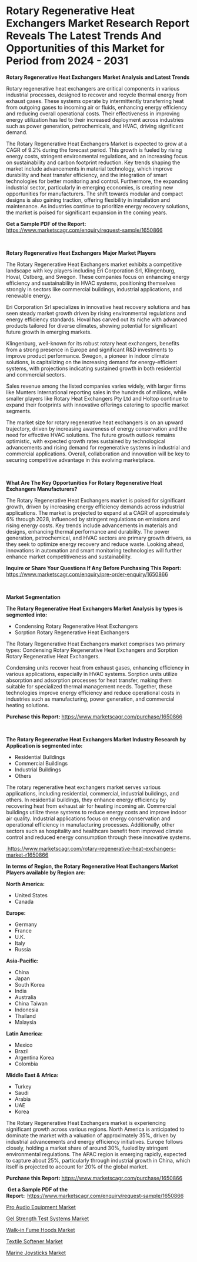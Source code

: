 <p><h1>Rotary Regenerative Heat Exchangers Market Research Report Reveals The Latest Trends And Opportunities of this Market for Period from 2024 - 2031</h1></p><p><strong>Rotary Regenerative Heat Exchangers Market Analysis and Latest Trends</strong></p>
<p><p>Rotary regenerative heat exchangers are critical components in various industrial processes, designed to recover and recycle thermal energy from exhaust gases. These systems operate by intermittently transferring heat from outgoing gases to incoming air or fluids, enhancing energy efficiency and reducing overall operational costs. Their effectiveness in improving energy utilization has led to their increased deployment across industries such as power generation, petrochemicals, and HVAC, driving significant demand. </p><p>The Rotary Regenerative Heat Exchangers Market is expected to grow at a CAGR of 9.2% during the forecast period. This growth is fueled by rising energy costs, stringent environmental regulations, and an increasing focus on sustainability and carbon footprint reduction. Key trends shaping the market include advancements in material technology, which improve durability and heat transfer efficiency, and the integration of smart technologies for better monitoring and control. Furthermore, the expanding industrial sector, particularly in emerging economies, is creating new opportunities for manufacturers. The shift towards modular and compact designs is also gaining traction, offering flexibility in installation and maintenance. As industries continue to prioritize energy recovery solutions, the market is poised for significant expansion in the coming years.</p></p>
<p><strong>Get a Sample PDF of the Report:&nbsp;</strong> <a href="https://www.marketscagr.com/enquiry/request-sample/1650866?utm_campaign=1286&utm_medium=2&utm_source=Github&utm_content=ia&utm_term=03102024&utm_id=rotary-regenerative-heat-exchangers">https://www.marketscagr.com/enquiry/request-sample/1650866</a></p>
<p>&nbsp;</p>
<p><strong>Rotary Regenerative Heat Exchangers Major Market Players</strong></p>
<p><p>The Rotary Regenerative Heat Exchangers market exhibits a competitive landscape with key players including Eri Corporation Srl, Klingenburg, Hoval, Ostberg, and Swegon. These companies focus on enhancing energy efficiency and sustainability in HVAC systems, positioning themselves strongly in sectors like commercial buildings, industrial applications, and renewable energy.</p><p>Eri Corporation Srl specializes in innovative heat recovery solutions and has seen steady market growth driven by rising environmental regulations and energy efficiency standards. Hoval has carved out its niche with advanced products tailored for diverse climates, showing potential for significant future growth in emerging markets.</p><p>Klingenburg, well-known for its robust rotary heat exchangers, benefits from a strong presence in Europe and significant R&D investments to improve product performance. Swegon, a pioneer in indoor climate solutions, is capitalizing on the increasing demand for energy-efficient systems, with projections indicating sustained growth in both residential and commercial sectors.</p><p>Sales revenue among the listed companies varies widely, with larger firms like Munters International reporting sales in the hundreds of millions, while smaller players like Rotary Heat Exchangers Pty Ltd and Holtop continue to expand their footprints with innovative offerings catering to specific market segments.</p><p>The market size for rotary regenerative heat exchangers is on an upward trajectory, driven by increasing awareness of energy conservation and the need for effective HVAC solutions. The future growth outlook remains optimistic, with expected growth rates sustained by technological advancements and rising demand for regenerative systems in industrial and commercial applications. Overall, collaboration and innovation will be key to securing competitive advantage in this evolving marketplace.</p></p>
<p>&nbsp;</p>
<p><strong>What Are The Key Opportunities For Rotary Regenerative Heat Exchangers Manufacturers?</strong></p>
<p><p>The Rotary Regenerative Heat Exchangers market is poised for significant growth, driven by increasing energy efficiency demands across industrial applications. The market is projected to expand at a CAGR of approximately 6% through 2028, influenced by stringent regulations on emissions and rising energy costs. Key trends include advancements in materials and designs, enhancing thermal performance and durability. The power generation, petrochemical, and HVAC sectors are primary growth drivers, as they seek to optimize energy recovery and reduce waste. Looking ahead, innovations in automation and smart monitoring technologies will further enhance market competitiveness and sustainability.</p></p>
<p><strong>Inquire or Share Your Questions If Any Before Purchasing This Report:</strong> <a href="https://www.marketscagr.com/enquiry/pre-order-enquiry/1650866?utm_campaign=1286&utm_medium=2&utm_source=Github&utm_content=ia&utm_term=03102024&utm_id=rotary-regenerative-heat-exchangers">https://www.marketscagr.com/enquiry/pre-order-enquiry/1650866</a></p>
<p>&nbsp;</p>
<p><strong>Market Segmentation</strong></p>
<p><strong>The Rotary Regenerative Heat Exchangers Market Analysis by types is segmented into:</strong></p>
<p><ul><li>Condensing Rotary Regenerative Heat Exchangers</li><li>Sorption Rotary Regenerative Heat Exchangers</li></ul></p>
<p><p>The Rotary Regenerative Heat Exchangers market comprises two primary types: Condensing Rotary Regenerative Heat Exchangers and Sorption Rotary Regenerative Heat Exchangers. </p><p>Condensing units recover heat from exhaust gases, enhancing efficiency in various applications, especially in HVAC systems. Sorption units utilize absorption and adsorption processes for heat transfer, making them suitable for specialized thermal management needs. Together, these technologies improve energy efficiency and reduce operational costs in industries such as manufacturing, power generation, and commercial heating solutions.</p></p>
<p><strong>Purchase this Report:&nbsp;</strong><a href="https://www.marketscagr.com/purchase/1650866?utm_campaign=1286&utm_medium=2&utm_source=Github&utm_content=ia&utm_term=03102024&utm_id=rotary-regenerative-heat-exchangers">https://www.marketscagr.com/purchase/1650866</a></p>
<p>&nbsp;</p>
<p><strong>The Rotary Regenerative Heat Exchangers Market Industry Research by Application is segmented into:</strong></p>
<p><ul><li>Residential Buildings</li><li>Commercial Buildings</li><li>Industrial Buildings</li><li>Others</li></ul></p>
<p><p>The rotary regenerative heat exchangers market serves various applications, including residential, commercial, industrial buildings, and others. In residential buildings, they enhance energy efficiency by recovering heat from exhaust air for heating incoming air. Commercial buildings utilize these systems to reduce energy costs and improve indoor air quality. Industrial applications focus on energy conservation and operational efficiency in manufacturing processes. Additionally, other sectors such as hospitality and healthcare benefit from improved climate control and reduced energy consumption through these innovative systems.</p></p>
<p><a href="https://www.marketscagr.com/rotary-regenerative-heat-exchangers-market-r1650866?utm_campaign=1286&utm_medium=2&utm_source=Github&utm_content=ia&utm_term=03102024&utm_id=rotary-regenerative-heat-exchangers">&nbsp;https://www.marketscagr.com/rotary-regenerative-heat-exchangers-market-r1650866</a></p>
<p><strong>In terms of Region, the Rotary Regenerative Heat Exchangers Market Players available by Region are:</strong></p>
<p>
    <p> <strong> North America: </strong>
        <ul>
            <li>United States</li>
            <li>Canada</li>
        </ul>
        </p> 
    <p> <strong> Europe: </strong>
        <ul>
            <li>Germany</li>
            <li>France</li>
            <li>U.K.</li>
            <li>Italy</li>
            <li>Russia</li>
        </ul>
        </p> 
    <p> <strong> Asia-Pacific: </strong>
        <ul>
            <li>China</li>
            <li>Japan</li>
            <li>South Korea</li>
            <li>India</li>
            <li>Australia</li>
            <li>China Taiwan</li>
            <li>Indonesia</li>
            <li>Thailand</li>
            <li>Malaysia</li>
        </ul>
        </p> 
    <p> <strong> Latin America: </strong>
        <ul>
            <li>Mexico</li>
            <li>Brazil</li>
            <li>Argentina Korea</li>
            <li>Colombia</li>
        </ul>
        </p> 
    <p> <strong> Middle East & Africa: </strong>
        <ul>
            <li>Turkey</li>
            <li>Saudi</li>
            <li>Arabia</li>
            <li>UAE</li>
            <li>Korea</li>
        </ul>
    </p>
    </p>
<p><p>The Rotary Regenerative Heat Exchangers market is experiencing significant growth across various regions. North America is anticipated to dominate the market with a valuation of approximately 35%, driven by industrial advancements and energy efficiency initiatives. Europe follows closely, holding a market share of around 30%, fueled by stringent environmental regulations. The APAC region is emerging rapidly, expected to capture about 25%, particularly through industrial growth in China, which itself is projected to account for 20% of the global market.</p></p>
<p><strong>Purchase this Report: </strong><a href="https://www.marketscagr.com/purchase/1650866?utm_campaign=1286&utm_medium=2&utm_source=Github&utm_content=ia&utm_term=03102024&utm_id=rotary-regenerative-heat-exchangers">https://www.marketscagr.com/purchase/1650866</a></p>
<p>&nbsp;<strong>Get a Sample PDF of the Report:&nbsp;&nbsp;</strong><a href="https://www.marketscagr.com/enquiry/request-sample/1650866?utm_campaign=1286&utm_medium=2&utm_source=Github&utm_content=ia&utm_term=03102024&utm_id=rotary-regenerative-heat-exchangers">https://www.marketscagr.com/enquiry/request-sample/1650866</a></p>
<p><strong></strong></p>
<p><p><a href="https://www.linkedin.com/pulse/global-pro-audio-equipment-market-opportunities-forecast-period-8oirc?utm_campaign=1286&utm_medium=2&utm_source=Github&utm_content=ia&utm_term=03102024&utm_id=rotary-regenerative-heat-exchangers">Pro Audio Equipment Market</a></p><p><a href="https://issuu.com/reportprime-2/docs/gel-strength-test-systems-market-si_02c2190a23a831?utm_campaign=1286&utm_medium=2&utm_source=Github&utm_content=ia&utm_term=03102024&utm_id=rotary-regenerative-heat-exchangers">Gel Strength Test Systems Market</a></p><p><a href="https://issuu.com/reportprime-2/docs/walk-in-fume-hoods-market-size-2030_1bf093ab390210?utm_campaign=1286&utm_medium=2&utm_source=Github&utm_content=ia&utm_term=03102024&utm_id=rotary-regenerative-heat-exchangers">Walk-in Fume Hoods Market</a></p><p><a href="https://www.linkedin.com/pulse/textile-softener-market-growth-segmentation-regional-analysis-rrvme?trackingId=JZ2f6R%2B7Q8GjBizKcgjbjA%3D%3D&utm_campaign=1286&utm_medium=2&utm_source=Github&utm_content=ia&utm_term=03102024&utm_id=rotary-regenerative-heat-exchangers">Textile Softener Market</a></p><p><a href="https://www.linkedin.com/pulse/marine-joysticks-market-insights-products-regional-analysis-pjsnc?trackingId=T9MLjN0XQ2eSff5%2Bv0zgFQ%3D%3D&utm_campaign=1286&utm_medium=2&utm_source=Github&utm_content=ia&utm_term=03102024&utm_id=rotary-regenerative-heat-exchangers">Marine Joysticks Market</a></p></p>